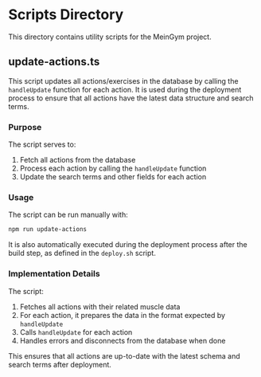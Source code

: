 # Scripts Directory

This directory contains utility scripts for the MeinGym project.

## update-actions.ts

This script updates all actions/exercises in the database by calling the `handleUpdate` function for each action. It is used during the deployment process to ensure that all actions have the latest data structure and search terms.

### Purpose

The script serves to:
1. Fetch all actions from the database
2. Process each action by calling the `handleUpdate` function
3. Update the search terms and other fields for each action

### Usage

The script can be run manually with:

```bash
npm run update-actions
```

It is also automatically executed during the deployment process after the build step, as defined in the `deploy.sh` script.

### Implementation Details

The script:
1. Fetches all actions with their related muscle data
2. For each action, it prepares the data in the format expected by `handleUpdate`
3. Calls `handleUpdate` for each action
4. Handles errors and disconnects from the database when done

This ensures that all actions are up-to-date with the latest schema and search terms after deployment.